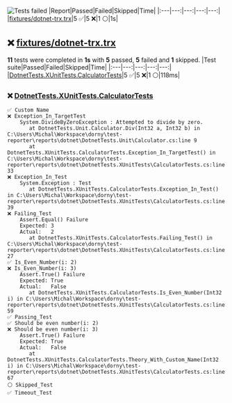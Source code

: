 ![Tests failed](https://img.shields.io/badge/tests-5%20passed%2C%205%20failed%2C%201%20skipped-critical)
|Report|Passed|Failed|Skipped|Time|
|:---|---:|---:|---:|---:|
|[fixtures/dotnet-trx.trx](#user-content-r0)|5 ✅|5 ❌|1 ⚪|1s|
## ❌ <a id="user-content-r0" href="#user-content-r0">fixtures/dotnet-trx.trx</a>
**11** tests were completed in **1s** with **5** passed, **5** failed and **1** skipped.
|Test suite|Passed|Failed|Skipped|Time|
|:---|---:|---:|---:|---:|
|[DotnetTests.XUnitTests.CalculatorTests](#user-content-r0s0)|5 ✅|5 ❌|1 ⚪|118ms|
### ❌ <a id="user-content-r0s0" href="#user-content-r0s0">DotnetTests.XUnitTests.CalculatorTests</a>
```
✅ Custom Name
❌ Exception_In_TargetTest
	System.DivideByZeroException : Attempted to divide by zero.
	   at DotnetTests.Unit.Calculator.Div(Int32 a, Int32 b) in C:\Users\Michal\Workspace\dorny\test-reporter\reports\dotnet\DotnetTests.Unit\Calculator.cs:line 9
	   at DotnetTests.XUnitTests.CalculatorTests.Exception_In_TargetTest() in C:\Users\Michal\Workspace\dorny\test-reporter\reports\dotnet\DotnetTests.XUnitTests\CalculatorTests.cs:line 33
❌ Exception_In_Test
	System.Exception : Test
	   at DotnetTests.XUnitTests.CalculatorTests.Exception_In_Test() in C:\Users\Michal\Workspace\dorny\test-reporter\reports\dotnet\DotnetTests.XUnitTests\CalculatorTests.cs:line 39
❌ Failing_Test
	Assert.Equal() Failure
	Expected: 3
	Actual:   2
	   at DotnetTests.XUnitTests.CalculatorTests.Failing_Test() in C:\Users\Michal\Workspace\dorny\test-reporter\reports\dotnet\DotnetTests.XUnitTests\CalculatorTests.cs:line 27
✅ Is_Even_Number(i: 2)
❌ Is_Even_Number(i: 3)
	Assert.True() Failure
	Expected: True
	Actual:   False
	   at DotnetTests.XUnitTests.CalculatorTests.Is_Even_Number(Int32 i) in C:\Users\Michal\Workspace\dorny\test-reporter\reports\dotnet\DotnetTests.XUnitTests\CalculatorTests.cs:line 59
✅ Passing_Test
✅ Should be even number(i: 2)
❌ Should be even number(i: 3)
	Assert.True() Failure
	Expected: True
	Actual:   False
	   at DotnetTests.XUnitTests.CalculatorTests.Theory_With_Custom_Name(Int32 i) in C:\Users\Michal\Workspace\dorny\test-reporter\reports\dotnet\DotnetTests.XUnitTests\CalculatorTests.cs:line 67
⚪ Skipped_Test
✅ Timeout_Test
```